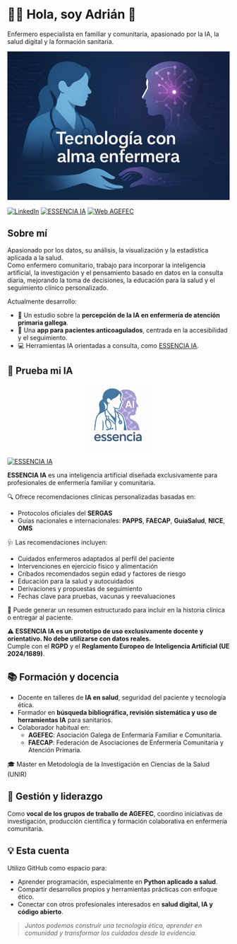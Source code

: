 # 👨‍⚕️ Hola, soy Adrián 👋  
Enfermero especialista en familiar y comunitaria, apasionado por la IA, la salud digital y la formación sanitaria.

<!-- Banner principal -->
<p align="center">
  <img src="./banner_tecnologia_con_alma_enfermera.jpg" alt="Tecnología con alma enfermera" />
</p>


[![LinkedIn](https://img.shields.io/badge/LinkedIn-Adrián_Vences_Garrido-0077B5?style=for-the-badge&logo=linkedin&logoColor=white)](https://www.linkedin.com/in/adri%C3%A1nvencesgarrido/)
[![ESSENCIA IA](https://img.shields.io/badge/Ir_a_ESSENCIA_IA-Asistente_IA_enfermera-3D9970?style=for-the-badge&logo=openai&logoColor=white)](https://chatgpt.com/g/g-67e127dfff808191b7c1212f78042e5f-essencia)
[![Web AGEFEC](https://img.shields.io/badge/Web-AGEFEC.org-0A9396?style=for-the-badge&logo=readthedocs&logoColor=white)](https://www.agefec.org/web/)


## Sobre mí

Apasionado por los datos, su análisis, la visualización y la estadística aplicada a la salud.  
Como enfermero comunitario, trabajo para incorporar la inteligencia artificial, la investigación y el pensamiento basado en datos en la consulta diaria, mejorando la toma de decisiones, la educación para la salud y el seguimiento clínico personalizado.

Actualmente desarrollo:

- 🧪 Un estudio sobre la **percepción de la IA en enfermería de atención primaria gallega**.  
- 📲 Una **app para pacientes anticoagulados**, centrada en la accesibilidad y el seguimiento.  
- 💻 Herramientas IA orientadas a consulta, como [ESSENCIA IA](https://chatgpt.com/g/g-67e127dfff808191b7c1212f78042e5f-essencia).


## 🧪 Prueba mi IA

<p align="center">
  <img src="./Logo ESSENCIA.png" alt="ESSENCIA IA" width="150"/>
</p>

[![ESSENCIA IA](https://img.shields.io/badge/PROBAR_ESSENCIA_IA-Asistente_de_consulta-219EBC?style=for-the-badge)](https://chatgpt.com/g/g-67e127dfff808191b7c1212f78042e5f-essencia)

**ESSENCIA IA** es una inteligencia artificial diseñada exclusivamente para profesionales de enfermería familiar y comunitaria.

🔍 Ofrece recomendaciones clínicas personalizadas basadas en:

- Protocolos oficiales del **SERGAS**
- Guías nacionales e internacionales: **PAPPS**, **FAECAP**, **GuíaSalud**, **NICE**, **OMS**

🩺 Las recomendaciones incluyen:

- Cuidados enfermeros adaptados al perfil del paciente
- Intervenciones en ejercicio físico y alimentación
- Cribados recomendados según edad y factores de riesgo
- Educación para la salud y autocuidados
- Derivaciones y propuestas de seguimiento
- Fechas clave para pruebas, vacunas y reevaluaciones

📄 Puede generar un resumen estructurado para incluir en la historia clínica o entregar al paciente.

⚠️ **ESSENCIA IA es un prototipo de uso exclusivamente docente y orientativo. No debe utilizarse con datos reales.**  
Cumple con el **RGPD** y el **Reglamento Europeo de Inteligencia Artificial (UE 2024/1689)**.


## 📚 Formación y docencia

- Docente en talleres de **IA en salud**, seguridad del paciente y tecnología ética.
- Formador en **búsqueda bibliográfica, revisión sistemática y uso de herramientas IA** para sanitarios.
- Colaborador habitual en:
  - **AGEFEC**: Asociación Galega de Enfermaría Familiar e Comunitaria.
  - **FAECAP**: Federación de Asociaciones de Enfermería Comunitaria y Atención Primaria.

🎓 Máster en Metodología de la Investigación en Ciencias de la Salud (UNIR)


## 🧭 Gestión y liderazgo

Como **vocal de los grupos de traballo de AGEFEC**, coordino iniciativas de investigación, producción científica y formación colaborativa en enfermería comunitaria.


## 💡 Esta cuenta

Utilizo GitHub como espacio para:

- Aprender programación, especialmente en **Python aplicado a salud**.
- Compartir desarrollos propios y herramientas prácticas con enfoque ético.
- Conectar con otros profesionales interesados en **salud digital, IA y código abierto**.


> *Juntos podemos construir una tecnología ética, aprender en comunidad y transformar los cuidados desde la evidencia.*
